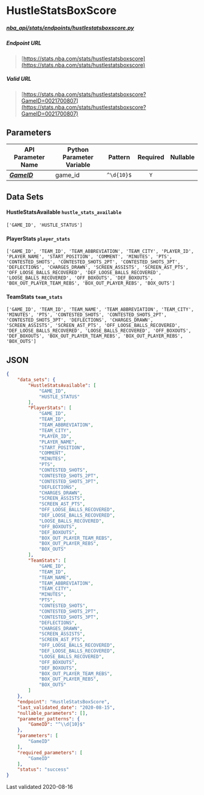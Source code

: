 # HustleStatsBoxScore
##### [nba_api/stats/endpoints/hustlestatsboxscore.py](https://github.com/swar/nba_api/blob/master/src/nba_api/stats/endpoints/hustlestatsboxscore.py)

##### Endpoint URL
>[https://stats.nba.com/stats/hustlestatsboxscore](https://stats.nba.com/stats/hustlestatsboxscore)

##### Valid URL
>[https://stats.nba.com/stats/hustlestatsboxscore?GameID=0021700807](https://stats.nba.com/stats/hustlestatsboxscore?GameID=0021700807)

## Parameters
| API Parameter Name                                                                                          | Python Parameter Variable |  Pattern   | Required | Nullable |
|-------------------------------------------------------------------------------------------------------------|---------------------------|:----------:|:--------:|:--------:|
| [_**GameID**_](https://github.com/swar/nba_api/blob/master/docs/nba_api/stats/library/parameters.md#GameID) | game_id                   | `^\d{10}$` |   `Y`    |          | 

## Data Sets
#### HustleStatsAvailable `hustle_stats_available`
```text
['GAME_ID', 'HUSTLE_STATUS']
```

#### PlayerStats `player_stats`
```text
['GAME_ID', 'TEAM_ID', 'TEAM_ABBREVIATION', 'TEAM_CITY', 'PLAYER_ID', 'PLAYER_NAME', 'START_POSITION', 'COMMENT', 'MINUTES', 'PTS', 'CONTESTED_SHOTS', 'CONTESTED_SHOTS_2PT', 'CONTESTED_SHOTS_3PT', 'DEFLECTIONS', 'CHARGES_DRAWN', 'SCREEN_ASSISTS', 'SCREEN_AST_PTS', 'OFF_LOOSE_BALLS_RECOVERED', 'DEF_LOOSE_BALLS_RECOVERED', 'LOOSE_BALLS_RECOVERED', 'OFF_BOXOUTS', 'DEF_BOXOUTS', 'BOX_OUT_PLAYER_TEAM_REBS', 'BOX_OUT_PLAYER_REBS', 'BOX_OUTS']
```

#### TeamStats `team_stats`
```text
['GAME_ID', 'TEAM_ID', 'TEAM_NAME', 'TEAM_ABBREVIATION', 'TEAM_CITY', 'MINUTES', 'PTS', 'CONTESTED_SHOTS', 'CONTESTED_SHOTS_2PT', 'CONTESTED_SHOTS_3PT', 'DEFLECTIONS', 'CHARGES_DRAWN', 'SCREEN_ASSISTS', 'SCREEN_AST_PTS', 'OFF_LOOSE_BALLS_RECOVERED', 'DEF_LOOSE_BALLS_RECOVERED', 'LOOSE_BALLS_RECOVERED', 'OFF_BOXOUTS', 'DEF_BOXOUTS', 'BOX_OUT_PLAYER_TEAM_REBS', 'BOX_OUT_PLAYER_REBS', 'BOX_OUTS']
```


## JSON
```json
{
    "data_sets": {
        "HustleStatsAvailable": [
            "GAME_ID",
            "HUSTLE_STATUS"
        ],
        "PlayerStats": [
            "GAME_ID",
            "TEAM_ID",
            "TEAM_ABBREVIATION",
            "TEAM_CITY",
            "PLAYER_ID",
            "PLAYER_NAME",
            "START_POSITION",
            "COMMENT",
            "MINUTES",
            "PTS",
            "CONTESTED_SHOTS",
            "CONTESTED_SHOTS_2PT",
            "CONTESTED_SHOTS_3PT",
            "DEFLECTIONS",
            "CHARGES_DRAWN",
            "SCREEN_ASSISTS",
            "SCREEN_AST_PTS",
            "OFF_LOOSE_BALLS_RECOVERED",
            "DEF_LOOSE_BALLS_RECOVERED",
            "LOOSE_BALLS_RECOVERED",
            "OFF_BOXOUTS",
            "DEF_BOXOUTS",
            "BOX_OUT_PLAYER_TEAM_REBS",
            "BOX_OUT_PLAYER_REBS",
            "BOX_OUTS"
        ],
        "TeamStats": [
            "GAME_ID",
            "TEAM_ID",
            "TEAM_NAME",
            "TEAM_ABBREVIATION",
            "TEAM_CITY",
            "MINUTES",
            "PTS",
            "CONTESTED_SHOTS",
            "CONTESTED_SHOTS_2PT",
            "CONTESTED_SHOTS_3PT",
            "DEFLECTIONS",
            "CHARGES_DRAWN",
            "SCREEN_ASSISTS",
            "SCREEN_AST_PTS",
            "OFF_LOOSE_BALLS_RECOVERED",
            "DEF_LOOSE_BALLS_RECOVERED",
            "LOOSE_BALLS_RECOVERED",
            "OFF_BOXOUTS",
            "DEF_BOXOUTS",
            "BOX_OUT_PLAYER_TEAM_REBS",
            "BOX_OUT_PLAYER_REBS",
            "BOX_OUTS"
        ]
    },
    "endpoint": "HustleStatsBoxScore",
    "last_validated_date": "2020-08-15",
    "nullable_parameters": [],
    "parameter_patterns": {
        "GameID": "^\\d{10}$"
    },
    "parameters": [
        "GameID"
    ],
    "required_parameters": [
        "GameID"
    ],
    "status": "success"
}
```

Last validated 2020-08-16